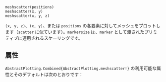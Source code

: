 ```
meshscatter(positions)
meshscatter(x, y)
meshscatter(x, y, z)
```

`(x, y, z)`、`(x, y)`、または `positions` の各要素に対してメッシュをプロットします（`scatter` に似ています）。`markersize` は、`marker` として渡されたプリミティブに適用されるスケーリングです。

## 属性

`AbstractPlotting.Combined{AbstractPlotting.meshscatter!}` の利用可能な属性とそのデフォルトは次のとおりです：

```

```
